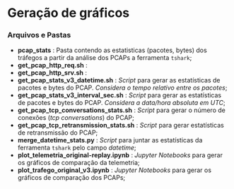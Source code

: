 # Geração de gráficos


### Arquivos e Pastas

- **pcap_stats** : Pasta contendo as estatisticas (pacotes, bytes) dos tráfegos a partir da análise dos PCAPs a ferramenta `tshark`;  
- **get_pcap_http_req.sh** :  
- **get_pcap_http_srv.sh** :  
- **get_pcap_stats_v3_datetime.sh** : _Script_ para gerar as estatísticas de pacotes e bytes do PCAP. _Considera o tempo relativo entre os pacotes_;  
- **get_pcap_stats_v3_interval_sec.sh** : _Script_ para gerar as estatísticas de pacotes e bytes do PCAP. _Considera a data/hora absoluta em UTC_;  
- **get_pcap_tcp_conversations_stats.sh** : _Script_ para gerar o número de conexões (_tcp conversations_) do PCAP;  
- **get_pcap_tcp_retransmission_stats.sh** : _Script_ para gerar estatísticas de retransmissão do PCAP;  
- **merge_datetime_stats.py** : _Script_ para juntar as estatísticas da ferramenta `tshark` pelo campo _datetime_;  
- **plot_telemetria_original-replay.ipynb** : _Jupyter Notebooks_ para gerar os gráficos de comparação da telemetria;  
- **plot_trafego_original_v3.ipynb** : _Jupyter Notebooks_ para gerar os gráficos de comparação dos PCAPs;  
